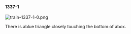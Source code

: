 #### 1337-1
![train-1337-1-0.png](https://github.com/lil-lab/nlvr/raw/master/nlvr/train/images/40/train-1337-1-0.png "train-1337-1-0.png")

There is ablue triangle closely touching the bottom of abox.